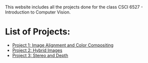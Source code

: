 This website includes all the projects done for the class CSCI 6527 - Introduction to Computer Vision.

# List of Projects:
* [Project 1: Image Alignment and Color Compositing](p1)
* [Project 2: Hybrid Images](p2)
* [Project 3: Stereo and Depth](p3)
